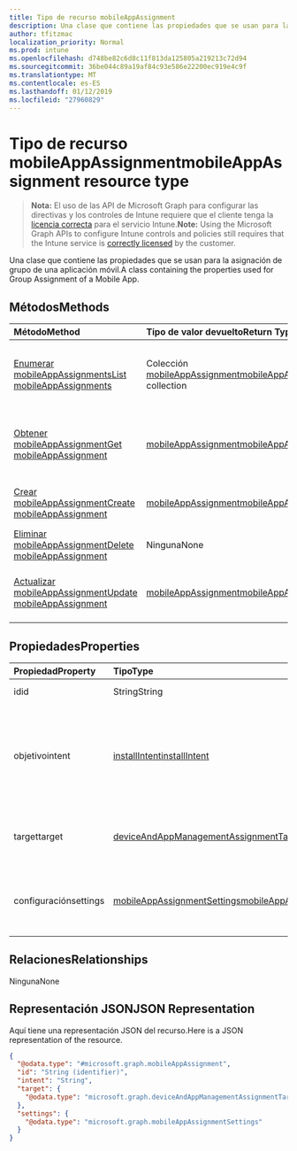 ```yaml
---
title: Tipo de recurso mobileAppAssignment
description: Una clase que contiene las propiedades que se usan para la asignación de grupo de una aplicación móvil.
author: tfitzmac
localization_priority: Normal
ms.prod: intune
ms.openlocfilehash: d748be82c6d8c11f813da125805a219213c72d94
ms.sourcegitcommit: 36be044c89a19af84c93e586e22200ec919e4c9f
ms.translationtype: MT
ms.contentlocale: es-ES
ms.lasthandoff: 01/12/2019
ms.locfileid: "27960829"
---
```

# <a name="mobileappassignment-resource-type"></a><span data-ttu-id="60dba-103">Tipo de recurso mobileAppAssignment</span><span class="sxs-lookup"><span data-stu-id="60dba-103">mobileAppAssignment resource type</span></span>

> <span data-ttu-id="60dba-104">**Nota:** El uso de las API de Microsoft Graph para configurar las directivas y los controles de Intune requiere que el cliente tenga la [licencia correcta](https://go.microsoft.com/fwlink/?linkid=839381) para el servicio Intune.</span><span class="sxs-lookup"><span data-stu-id="60dba-104">**Note:** Using the Microsoft Graph APIs to configure Intune controls and policies still requires that the Intune service is [correctly licensed](https://go.microsoft.com/fwlink/?linkid=839381) by the customer.</span></span>

<span data-ttu-id="60dba-105">Una clase que contiene las propiedades que se usan para la asignación de grupo de una aplicación móvil.</span><span class="sxs-lookup"><span data-stu-id="60dba-105">A class containing the properties used for Group Assignment of a Mobile App.</span></span>
## <a name="methods"></a><span data-ttu-id="60dba-106">Métodos</span><span class="sxs-lookup"><span data-stu-id="60dba-106">Methods</span></span>
|<span data-ttu-id="60dba-107">Método</span><span class="sxs-lookup"><span data-stu-id="60dba-107">Method</span></span>|<span data-ttu-id="60dba-108">Tipo de valor devuelto</span><span class="sxs-lookup"><span data-stu-id="60dba-108">Return Type</span></span>|<span data-ttu-id="60dba-109">Descripción</span><span class="sxs-lookup"><span data-stu-id="60dba-109">Description</span></span>|
|:---|:---|:---|
|[<span data-ttu-id="60dba-110">Enumerar mobileAppAssignments</span><span class="sxs-lookup"><span data-stu-id="60dba-110">List mobileAppAssignments</span></span>](../api/intune-apps-mobileappassignment-list.md)|<span data-ttu-id="60dba-111">Colección [mobileAppAssignment](../resources/intune-apps-mobileappassignment.md)</span><span class="sxs-lookup"><span data-stu-id="60dba-111">[mobileAppAssignment](../resources/intune-apps-mobileappassignment.md) collection</span></span>|<span data-ttu-id="60dba-112">Enumere las propiedades y las relaciones de los objetos [mobileAppAssignment](../resources/intune-apps-mobileappassignment.md).</span><span class="sxs-lookup"><span data-stu-id="60dba-112">List properties and relationships of the [mobileAppAssignment](../resources/intune-apps-mobileappassignment.md) objects.</span></span>|
|[<span data-ttu-id="60dba-113">Obtener mobileAppAssignment</span><span class="sxs-lookup"><span data-stu-id="60dba-113">Get mobileAppAssignment</span></span>](../api/intune-apps-mobileappassignment-get.md)|[<span data-ttu-id="60dba-114">mobileAppAssignment</span><span class="sxs-lookup"><span data-stu-id="60dba-114">mobileAppAssignment</span></span>](../resources/intune-apps-mobileappassignment.md)|<span data-ttu-id="60dba-115">Lea las propiedades y las relaciones del objeto [mobileAppAssignment](../resources/intune-apps-mobileappassignment.md).</span><span class="sxs-lookup"><span data-stu-id="60dba-115">Read properties and relationships of the [mobileAppAssignment](../resources/intune-apps-mobileappassignment.md) object.</span></span>|
|[<span data-ttu-id="60dba-116">Crear mobileAppAssignment</span><span class="sxs-lookup"><span data-stu-id="60dba-116">Create mobileAppAssignment</span></span>](../api/intune-apps-mobileappassignment-create.md)|[<span data-ttu-id="60dba-117">mobileAppAssignment</span><span class="sxs-lookup"><span data-stu-id="60dba-117">mobileAppAssignment</span></span>](../resources/intune-apps-mobileappassignment.md)|<span data-ttu-id="60dba-118">Cree un objeto [mobileAppAssignment](../resources/intune-apps-mobileappassignment.md).</span><span class="sxs-lookup"><span data-stu-id="60dba-118">Create a new [mobileAppAssignment](../resources/intune-apps-mobileappassignment.md) object.</span></span>|
|[<span data-ttu-id="60dba-119">Eliminar mobileAppAssignment</span><span class="sxs-lookup"><span data-stu-id="60dba-119">Delete mobileAppAssignment</span></span>](../api/intune-apps-mobileappassignment-delete.md)|<span data-ttu-id="60dba-120">Ninguna</span><span class="sxs-lookup"><span data-stu-id="60dba-120">None</span></span>|<span data-ttu-id="60dba-121">Elimina un [mobileAppAssignment](../resources/intune-apps-mobileappassignment.md).</span><span class="sxs-lookup"><span data-stu-id="60dba-121">Deletes a [mobileAppAssignment](../resources/intune-apps-mobileappassignment.md).</span></span>|
|[<span data-ttu-id="60dba-122">Actualizar mobileAppAssignment</span><span class="sxs-lookup"><span data-stu-id="60dba-122">Update mobileAppAssignment</span></span>](../api/intune-apps-mobileappassignment-update.md)|[<span data-ttu-id="60dba-123">mobileAppAssignment</span><span class="sxs-lookup"><span data-stu-id="60dba-123">mobileAppAssignment</span></span>](../resources/intune-apps-mobileappassignment.md)|<span data-ttu-id="60dba-124">Actualice las propiedades de un objeto [mobileAppAssignment](../resources/intune-apps-mobileappassignment.md).</span><span class="sxs-lookup"><span data-stu-id="60dba-124">Update the properties of a [mobileAppAssignment](../resources/intune-apps-mobileappassignment.md) object.</span></span>|

## <a name="properties"></a><span data-ttu-id="60dba-125">Propiedades</span><span class="sxs-lookup"><span data-stu-id="60dba-125">Properties</span></span>
|<span data-ttu-id="60dba-126">Propiedad</span><span class="sxs-lookup"><span data-stu-id="60dba-126">Property</span></span>|<span data-ttu-id="60dba-127">Tipo</span><span class="sxs-lookup"><span data-stu-id="60dba-127">Type</span></span>|<span data-ttu-id="60dba-128">Descripción</span><span class="sxs-lookup"><span data-stu-id="60dba-128">Description</span></span>|
|:---|:---|:---|
|<span data-ttu-id="60dba-129">id</span><span class="sxs-lookup"><span data-stu-id="60dba-129">id</span></span>|<span data-ttu-id="60dba-130">String</span><span class="sxs-lookup"><span data-stu-id="60dba-130">String</span></span>|<span data-ttu-id="60dba-131">Clave de la entidad.</span><span class="sxs-lookup"><span data-stu-id="60dba-131">Key of the entity.</span></span>|
|<span data-ttu-id="60dba-132">objetivo</span><span class="sxs-lookup"><span data-stu-id="60dba-132">intent</span></span>|[<span data-ttu-id="60dba-133">installIntent</span><span class="sxs-lookup"><span data-stu-id="60dba-133">installIntent</span></span>](../resources/intune-shared-installintent.md)|<span data-ttu-id="60dba-134">El objetivo de instalación definido por el administrador. Los valores posibles son: `available`, `required`, `uninstall` y `availableWithoutEnrollment`.</span><span class="sxs-lookup"><span data-stu-id="60dba-134">The install intent defined by the admin. Possible values are: `available`, `required`, `uninstall`, `availableWithoutEnrollment`.</span></span>|
|<span data-ttu-id="60dba-135">target</span><span class="sxs-lookup"><span data-stu-id="60dba-135">target</span></span>|[<span data-ttu-id="60dba-136">deviceAndAppManagementAssignmentTarget</span><span class="sxs-lookup"><span data-stu-id="60dba-136">deviceAndAppManagementAssignmentTarget</span></span>](../resources/intune-shared-deviceandappmanagementassignmenttarget.md)|<span data-ttu-id="60dba-137">La asignación de grupo de destino definida por el administrador.</span><span class="sxs-lookup"><span data-stu-id="60dba-137">The target group assignment defined by the admin.</span></span>|
|<span data-ttu-id="60dba-138">configuración</span><span class="sxs-lookup"><span data-stu-id="60dba-138">settings</span></span>|[<span data-ttu-id="60dba-139">mobileAppAssignmentSettings</span><span class="sxs-lookup"><span data-stu-id="60dba-139">mobileAppAssignmentSettings</span></span>](../resources/intune-apps-mobileappassignmentsettings.md)|<span data-ttu-id="60dba-140">La asignación de la configuración para el destino definida por el administrador.</span><span class="sxs-lookup"><span data-stu-id="60dba-140">The settings for target assignment defined by the admin.</span></span>|

## <a name="relationships"></a><span data-ttu-id="60dba-141">Relaciones</span><span class="sxs-lookup"><span data-stu-id="60dba-141">Relationships</span></span>
<span data-ttu-id="60dba-142">Ninguna</span><span class="sxs-lookup"><span data-stu-id="60dba-142">None</span></span>
## <a name="json-representation"></a><span data-ttu-id="60dba-143">Representación JSON</span><span class="sxs-lookup"><span data-stu-id="60dba-143">JSON Representation</span></span>
<span data-ttu-id="60dba-144">Aquí tiene una representación JSON del recurso.</span><span class="sxs-lookup"><span data-stu-id="60dba-144">Here is a JSON representation of the resource.</span></span>
<!-- {
  "blockType": "resource",
  "keyProperty": "id",
  "@odata.type": "microsoft.graph.mobileAppAssignment"
}
-->
``` json
{
  "@odata.type": "#microsoft.graph.mobileAppAssignment",
  "id": "String (identifier)",
  "intent": "String",
  "target": {
    "@odata.type": "microsoft.graph.deviceAndAppManagementAssignmentTarget"
  },
  "settings": {
    "@odata.type": "microsoft.graph.mobileAppAssignmentSettings"
  }
}
```




